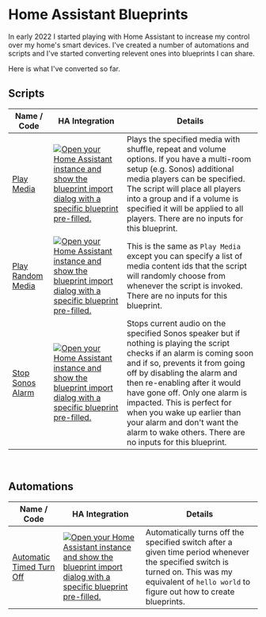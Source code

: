 # Home Assistant Blueprints
In early 2022 I started playing with Home Assistant to increase my control over my home's smart devices. I've created a number of automations and scripts and I've started converting relevent ones into blueprints I can share. 

Here is what I've converted so far.

## Scripts
| Name / Code | HA Integration | Details |
| --- | --- | --- |
| [Play Media](https://github.com/Talvish/home-assistant-blueprints/blob/main/script/play_media.yaml) | [![Open your Home Assistant instance and show the blueprint import dialog with a specific blueprint pre-filled.](https://my.home-assistant.io/badges/blueprint_import.svg)](https://my.home-assistant.io/redirect/blueprint_import/?blueprint_url=https%3A%2F%2Fgithub.com%2FTalvish%2Fhome-assistant-blueprints%2Fblob%2Fmain%2Fscript%2Fplay_media.yaml) | Plays the specified media with shuffle, repeat and volume options. If you have a multi-room setup (e.g. Sonos) additional media players can be specified. The script will place all players into a group and if a volume is specified it will be applied to all players. There are no inputs for this blueprint. |
| [Play Random Media](https://github.com/Talvish/home-assistant-blueprints/blob/main/script/play_random_media.yaml) | [![Open your Home Assistant instance and show the blueprint import dialog with a specific blueprint pre-filled.](https://my.home-assistant.io/badges/blueprint_import.svg)](https://my.home-assistant.io/redirect/blueprint_import/?blueprint_url=https%3A%2F%2Fgithub.com%2FTalvish%2Fhome-assistant-blueprints%2Fblob%2Fmain%2Fscript%2Fplay_random_media.yaml) | This is the same as `Play Media` except you can specify a list of media content ids that the script will randomly choose from whenever the script is invoked. There are no inputs for this blueprint. |
| [Stop Sonos Alarm](https://github.com/Talvish/home-assistant-blueprints/blob/main/script/stop_sonos_alarm.yaml) | [![Open your Home Assistant instance and show the blueprint import dialog with a specific blueprint pre-filled.](https://my.home-assistant.io/badges/blueprint_import.svg)](https://my.home-assistant.io/redirect/blueprint_import/?blueprint_url=https%3A%2F%2Fgithub.com%2FTalvish%2Fhome-assistant-blueprints%2Fblob%2Fmain%2Fscript%2Fstop_sonos_alarm.yaml) | Stops current audio on the specified Sonos speaker but if nothing is playing the script checks if an alarm is coming soon and if so, prevents it from going off by disabling the alarm and then re-enabling after it would have gone off. Only one alarm is impacted. This is perfect for when you wake up earlier than your alarm and don't want the alarm to wake others. There are no inputs for this blueprint. |
&nbsp;
## Automations

| Name / Code | HA Integration | Details |
| --- | --- | --- |
| [Automatic Timed Turn Off](https://github.com/Talvish/home-assistant-blueprints/blob/main/automation/timed_turn_off.yaml) | [![Open your Home Assistant instance and show the blueprint import dialog with a specific blueprint pre-filled.](https://my.home-assistant.io/badges/blueprint_import.svg)](https://my.home-assistant.io/redirect/blueprint_import/?blueprint_url=https%3A%2F%2Fgithub.com%2FTalvish%2Fhome-assistant-blueprints%2Fblob%2Fmain%2Fautomation%2Ftimed_turn_off.yaml) | Automatically turns off the specified switch after a given time period whenever the specified switch is turned on. This was my equivalent of `hello world` to figure out how to create blueprints. |
